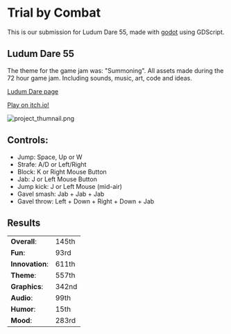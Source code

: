 # Trial by Combat

This is our submission for Ludum Dare 55, made with [godot](https://godotengine.org/) using GDScript.

## Ludum Dare 55
The theme for the game jam was: "Summoning".
All assets made during the 72 hour game jam. Including sounds, music, art, code and ideas.

[Ludum Dare page](https://ldjam.com/events/ludum-dare/55/trial-by-combat)

[Play on itch.io!](https://daredemon.itch.io/trial-by-combat)

![project_thumnail.png](https://static.jam.host/content/b14/54/z/62193.png.320x256.fit.jpg)

## Controls:
- Jump: Space, Up or W
- Strafe: A/D or Left/Right
- Block: K or Right Mouse Button
- Jab: J or Left Mouse Button
- Jump kick: J or Left Mouse (mid-air)
- Gavel smash: Jab + Jab + Jab
- Gavel throw: Left + Down + Right + Down + Jab

## Results
| | |
| --- | --- |
| **Overall**: | 145th |
| **Fun**: | 93rd |
| **Innovation**: | 611th |
| **Theme**: | 557th |
| **Graphics**: | 342nd |
| **Audio**: | 99th |
| **Humor**: | 15th |
| **Mood**: | 283rd |
